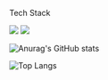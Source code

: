 Tech Stack

<img src="https://img.shields.io/badge/Python-white?style=flat&logo=Python&logoColor=3776AB"/>


<img src="https://img.shields.io/badge/Scss-green?style=flat&logo=Sass&logoColor=CC6699"/>

![Anurag's GitHub stats](https://github-readme-stats.vercel.app/api?username=edgelines&show_icons=true&theme=dark)

![Top Langs](https://github-readme-stats.vercel.app/api/top-langs/?username=edgelines&layout=compact&theme=dark)
